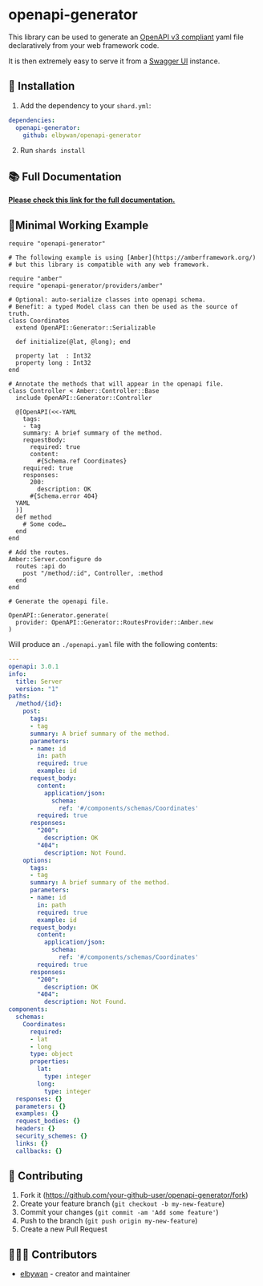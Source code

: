 # openapi-generator

This library can be used to generate an [OpenAPI v3 compliant](https://swagger.io/specification/)
yaml file declaratively from your web framework code.

It is then extremely easy to serve it from a [Swagger UI](https://swagger.io/tools/swagger-ui/) instance.

## 💾 Installation

1. Add the dependency to your `shard.yml`:

```yaml
dependencies:
  openapi-generator:
    github: elbywan/openapi-generator
```

2. Run `shards install`

## 📚 Full Documentation

[**Please check this link for the full documentation.**](https://elbywan.github.io/openapi-generator/OpenAPI/Generator.html)

## 🔨Minimal Working Example

```crystal
require "openapi-generator"

# The following example is using [Amber](https://amberframework.org/)
# but this library is compatible with any web framework.

require "amber"
require "openapi-generator/providers/amber"

# Optional: auto-serialize classes into openapi schema.
# Benefit: a typed Model class can then be used as the source of truth.
class Coordinates
  extend OpenAPI::Generator::Serializable

  def initialize(@lat, @long); end

  property lat  : Int32
  property long : Int32
end

# Annotate the methods that will appear in the openapi file.
class Controller < Amber::Controller::Base
  include OpenAPI::Generator::Controller

  @[OpenAPI(<<-YAML
    tags:
    - tag
    summary: A brief summary of the method.
    requestBody:
      required: true
      content:
        #{Schema.ref Coordinates}
    required: true
    responses:
      200:
        description: OK
      #{Schema.error 404}
  YAML
  )]
  def method
    # Some code…
  end
end

# Add the routes.
Amber::Server.configure do
  routes :api do
    post "/method/:id", Controller, :method
  end
end

# Generate the openapi file.

OpenAPI::Generator.generate(
  provider: OpenAPI::Generator::RoutesProvider::Amber.new
)
```

Will produce an `./openapi.yaml` file with the following contents:

```yaml
---
openapi: 3.0.1
info:
  title: Server
  version: "1"
paths:
  /method/{id}:
    post:
      tags:
      - tag
      summary: A brief summary of the method.
      parameters:
      - name: id
        in: path
        required: true
        example: id
      request_body:
        content:
          application/json:
            schema:
              ref: '#/components/schemas/Coordinates'
        required: true
      responses:
        "200":
          description: OK
        "404":
          description: Not Found.
    options:
      tags:
      - tag
      summary: A brief summary of the method.
      parameters:
      - name: id
        in: path
        required: true
        example: id
      request_body:
        content:
          application/json:
            schema:
              ref: '#/components/schemas/Coordinates'
        required: true
      responses:
        "200":
          description: OK
        "404":
          description: Not Found.
components:
  schemas:
    Coordinates:
      required:
      - lat
      - long
      type: object
      properties:
        lat:
          type: integer
        long:
          type: integer
  responses: {}
  parameters: {}
  examples: {}
  request_bodies: {}
  headers: {}
  security_schemes: {}
  links: {}
  callbacks: {}
```

## 🤝 Contributing

1. Fork it (<https://github.com/your-github-user/openapi-generator/fork>)
2. Create your feature branch (`git checkout -b my-new-feature`)
3. Commit your changes (`git commit -am 'Add some feature'`)
4. Push to the branch (`git push origin my-new-feature`)
5. Create a new Pull Request

## 🧑‍🤝‍🧑 Contributors

- [elbywan](https://github.com/your-github-user) - creator and maintainer
